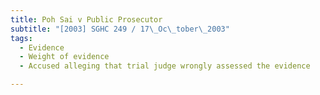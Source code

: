 ```yaml
---
title: Poh Sai v Public Prosecutor 
subtitle: "[2003] SGHC 249 / 17\_Oc\_tober\_2003"
tags:
  - Evidence
  - Weight of evidence
  - Accused alleging that trial judge wrongly assessed the evidence

---
```


